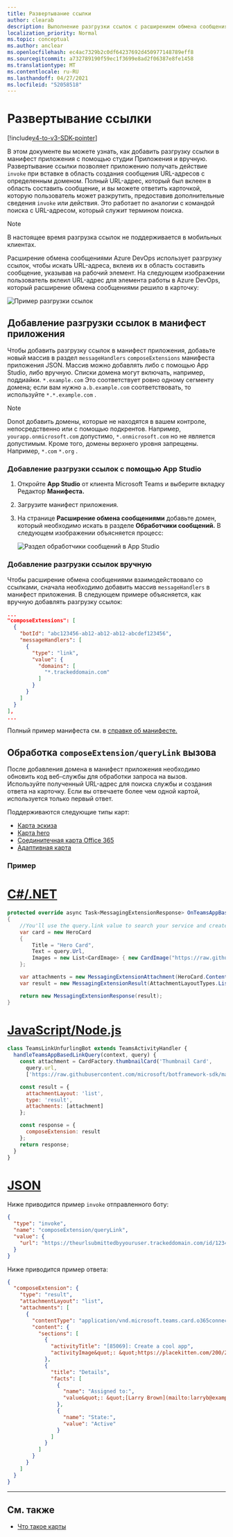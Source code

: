 ```yaml
---
title: Развертывание ссылки
author: clearab
description: Выполнение разгрузки ссылок с расширением обмена сообщениями в приложении Microsoft Teams.
localization_priority: Normal
ms.topic: conceptual
ms.author: anclear
ms.openlocfilehash: ec4ac7329b2c0df64237692d450977148789eff8
ms.sourcegitcommit: a732789190f59ec1f3699e8ad2f06387e8fe1458
ms.translationtype: MT
ms.contentlocale: ru-RU
ms.lasthandoff: 04/27/2021
ms.locfileid: "52058518"
---
```

# <a name="link-unfurling"></a>Развертывание ссылки

[!include[v4-to-v3-SDK-pointer](~/includes/v4-to-v3-pointer-me.md)]

В этом документе вы можете узнать, как добавить разгрузку ссылки в манифест приложения с помощью студии Приложения и вручную. Развертывание ссылки позволяет приложению получать действие `invoke` при вставке в область создания сообщения URL-адресов с определенным доменом. Полный URL-адрес, который был вклеен в область составить сообщение, и вы можете ответить карточкой, которую пользователь может разкрутить, предоставив дополнительные сведения `invoke` или действия. Это работает по аналогии с командой поиска с URL-адресом, который служит термином поиска.

> [!NOTE]
> В настоящее время разгрузка ссылок не поддерживается в мобильных клиентах.

Расширение обмена сообщениями Azure DevOps использует разгрузку ссылок, чтобы искать URL-адреса, вклеив их в область составить сообщение, указывав на рабочий элемент. На следующем изображении пользователь вклеил URL-адрес для элемента работы в Azure DevOps, который расширение обмена сообщениями решило в карточку:

![Пример разгрузки ссылок](~/assets/images/compose-extensions/messagingextensions_linkunfurling.png)

## <a name="add-link-unfurling-to-your-app-manifest"></a>Добавление разгрузки ссылок в манифест приложения

Чтобы добавить разгрузку ссылок в манифест приложения, добавьте новый массив в раздел `messageHandlers` `composeExtensions` манифеста приложения JSON. Массив можно добавлять либо с помощью App Studio, либо вручную. Списки домена могут включать, например, поддиайки. `*.example.com` Это соответствует ровно одному сегменту домена; если вам нужно `a.b.example.com` соответствовать, то используйте `*.*.example.com` .

> [!NOTE]
> Donot добавить домены, которые не находятся в вашем контроле, непосредственно или с помощью подкрентов. Например, `yourapp.onmicrosoft.com` допустимо, `*.onmicrosoft.com` но не является допустимым. Кроме того, домены верхнего уровня запрещены. Например, `*.com` `*.org` .

### <a name="add-link-unfurling-using-app-studio"></a>Добавление разгрузки ссылок с помощью App Studio

1. Откройте **App Studio** от клиента Microsoft Teams и выберите вкладку Редактор **Манифеста.**
1. Загрузите манифест приложения.
1. На странице **Расширение обмена сообщениями** добавьте домен, который необходимо искать в разделе **Обработчики сообщений.** В следующем изображении объясняется процесс:

    ![Раздел обработчики сообщений в App Studio](~/assets/images/link-unfurling.png)
    
### <a name="add-link-unfurling-manually"></a>Добавление разгрузки ссылок вручную

Чтобы расширение обмена сообщениями взаимодействовало со ссылками, сначала необходимо добавить массив `messageHandlers` в манифест приложения. В следующем примере объясняется, как вручную добавлять разгрузку ссылок: 


```json
...
"composeExtensions": [
  {
    "botId": "abc123456-ab12-ab12-ab12-abcdef123456",
    "messageHandlers": [
      {
        "type": "link",
        "value": {
          "domains": [
            "*.trackeddomain.com"
          ]
        }
      }
    ]
  }
],
...
```

Полный пример манифеста см. в [справке об манифесте.](~/resources/schema/manifest-schema.md)

## <a name="handle-the-composeextensionquerylink-invoke"></a>Обработка `composeExtension/queryLink` вызова

После добавления домена в манифест приложения необходимо обновить код веб-службы для обработки запроса на вызов. Используйте полученный URL-адрес для поиска службы и создания ответа на карточку. Если вы отвечаете более чем одной картой, используется только первый ответ.

Поддерживаются следующие типы карт:

* [Карта эскиза](~/task-modules-and-cards/cards/cards-reference.md#thumbnail-card)
* [Карта hero](~/task-modules-and-cards/cards/cards-reference.md#hero-card)
* [Соединитечная карта Office 365](~/task-modules-and-cards/cards/cards-reference.md#office-365-connector-card)
* [Адаптивная карта](~/task-modules-and-cards/cards/cards-reference.md#adaptive-card)

### <a name="example"></a>Пример

# <a name="cnet"></a>[C#/.NET](#tab/dotnet)

```csharp
protected override async Task<MessagingExtensionResponse> OnTeamsAppBasedLinkQueryAsync(ITurnContext<IInvokeActivity> turnContext, AppBasedLinkQuery query, CancellationToken cancellationToken)
{
    //You'll use the query.link value to search your service and create a card response
    var card = new HeroCard
    {
        Title = "Hero Card",
        Text = query.Url,
        Images = new List<CardImage> { new CardImage("https://raw.githubusercontent.com/microsoft/botframework-sdk/master/icon.png") },
    };

    var attachments = new MessagingExtensionAttachment(HeroCard.ContentType, null, card);
    var result = new MessagingExtensionResult(AttachmentLayoutTypes.List, "result", new[] { attachments }, null, "test unfurl");

    return new MessagingExtensionResponse(result);
}
```

# <a name="javascriptnodejs"></a>[JavaScript/Node.js](#tab/javascript)

```javascript
class TeamsLinkUnfurlingBot extends TeamsActivityHandler {
  handleTeamsAppBasedLinkQuery(context, query) {
    const attachment = CardFactory.thumbnailCard('Thumbnail Card',
      query.url,
      ['https://raw.githubusercontent.com/microsoft/botframework-sdk/master/icon.png']);

    const result = {
      attachmentLayout: 'list',
      type: 'result',
      attachments: [attachment]
    };

    const response = {
      composeExtension: result
    };
    return response;
  }
}
```

# <a name="json"></a>[JSON](#tab/json)

Ниже приводится пример `invoke` отправленного боту:

```json
{
  "type": "invoke",
  "name": "composeExtension/queryLink",
  "value": {
    "url": "https://theurlsubmittedbyyouruser.trackeddomain.com/id/1234"
  }
}
```

Ниже приводится пример ответа:

```json
{
  "composeExtension": {
    "type": "result",
    "attachmentLayout": "list",
    "attachments": [
      {
        "contentType": "application/vnd.microsoft.teams.card.o365connector",
        "content": {
          "sections": [
            {
              "activityTitle": "[85069]: Create a cool app",
              "activityImage&quot;: &quot;https://placekitten.com/200/200"
            },
            {
              "title": "Details",
              "facts": [
                {
                  "name": "Assigned to:",
                  "value&quot;: &quot;[Larry Brown](mailto:larryb@example.com)"
                },
                {
                  "name": "State:",
                  "value": "Active"
                }
              ]
            }
          ]
        }
      }
    ]
  }
}
```

* * *

## <a name="see-also"></a>См. также 

- [Что такое карты](~/task-modules-and-cards/what-are-cards.md)
